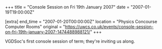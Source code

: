 +++
title = "Console Session on Fri 19th January 2007"
date = "2007-01-19T19:00:00Z"

[extra]
end_time = "2007-01-20T00:00:00Z"
location = "Physics Concourse Computer Rooms"
original = "https://uwcs.co.uk/events/console-session-on-fri-19th-january-2007-1474488988121/"
+++

VGDSoc's first console session of term; they're inviting us along.

